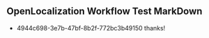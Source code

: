 ## OpenLocalization Workflow Test MarkDown
* 4944c698-3e7b-47bf-8b2f-772bc3b49150 thanks!

<!--HONumber=Jul16_HO5-->


